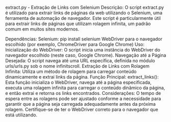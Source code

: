 extract.py - Extração de Links com Selenium
Descrição:
O script extract.py é utilizado para extrair links de páginas da web utilizando o Selenium, uma ferramenta de automação de navegador. Este script é particularmente útil para extrair links de páginas que utilizam rolagem infinita, um padrão comum em muitos sites modernos.

Dependências:
Selenium: pip install selenium
WebDriver para o navegador escolhido (por exemplo, ChromeDriver para Google Chrome)
Uso:
Inicialização do WebDriver: O script inicia uma instância do WebDriver do navegador escolhido (neste caso, Google Chrome).
Navegação até a Página Desejada: O script navega até uma URL específica, definida no módulo urls/urls.py sob o nome infinitscroll.
Extração de Links com Rolagem Infinita: Utiliza um método de rolagem para carregar conteúdo dinamicamente e extrai links da página.
Função Principal:
extract_links(): Esta função inicializa o WebDriver, navega até a página especificada, executa uma rolagem infinita para carregar o conteúdo dinâmico da página, e então extrai e retorna os links encontrados.
Considerações:
O tempo de espera entre as rolagens pode ser ajustado conforme a necessidade para garantir que a página seja carregada adequadamente antes da próxima rolagem.
Certifique-se de ter o WebDriver correto para o navegador que está utilizando.

